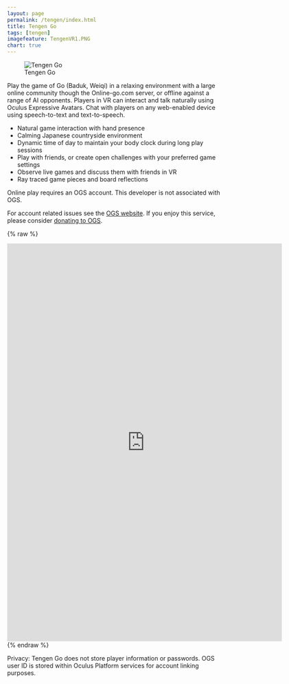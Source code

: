 ```yaml
---
layout: page
permalink: /tengen/index.html
title: Tengen Go
tags: [tengen]
imagefeature: TengenVR1.PNG
chart: true
---
```

<figure>
  <img src="{{ site.url }}/images/hero.png" alt="Tengen Go">
  <figcaption>Tengen Go</figcaption>
</figure>

Play the game of Go (Baduk, Weiqi) in a relaxing environment with a large online community though the Online-go.com server, or offline against a range of AI opponents. 
Players in VR can interact and talk naturally using Oculus Expressive Avatars. Chat with players on any web-enabled device using speech-to-text and text-to-speech.

 * Natural game interaction with hand presence
 * Calming Japanese countryside environment
 * Dynamic time of day to maintain your body clock during long play sessions
 * Play with friends, or create open challenges with your preferred game settings
 * Observe live games and discuss them with friends in VR
 * Ray traced game pieces and board reflections

Online play requires an OGS account. This developer is not associated with OGS.

For account related issues see the [OGS website](https://online-go.com). If you enjoy this service, please consider [donating to OGS](https://online-go.com/user/supporter).

{% raw %}
<iframe src="https://docs.google.com/forms/d/e/1FAIpQLScm0P-sPGxec_K-qJ7i25-l8hrlbJXfkldTrDzV0f21sAebiQ/viewform?embedded=true" width="640" height="926" frameborder="0" marginheight="0" marginwidth="0">Loading...</iframe>
{% endraw %}

Privacy:
Tengen Go does not store player information or passwords. OGS user ID is stored within Oculus Platform services for account linking purposes.

